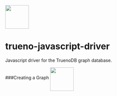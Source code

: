 
<img height="75" src="https://raw.githubusercontent.com/TruenoDB/trueno/master/assets/images/truenoDB.png" align="middle">

# trueno-javascript-driver
Javascript driver for the TruenoDB graph database.

###Creating a Graph
<img height="75" src="https://raw.githubusercontent.com/TruenoDB/trueno-javascript-driver/master/images/neighbors-example.png" align="middle">

